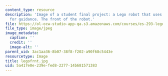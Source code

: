 ```yaml
---
content_type: resource
description: 'Image of a student final project: a Lego robot that uses light sensors
  for guidance. The front of the robot.'
file: https://ol-ocw-studio-app-qa.s3.amazonaws.com/courses/es-293-lego-robotics-spring-2007/5a417e0e239efed8227714b681571383_legofrnt.jpg
file_type: image/jpeg
image_metadata:
  caption: ''
  credit: ''
  image-alt: ''
parent_uid: 3ac1aa36-8b07-38f8-f202-a90f68c5443e
resourcetype: Image
title: legofrnt.jpg
uid: 5a417e0e-239e-fed8-2277-14b681571383
---
```

